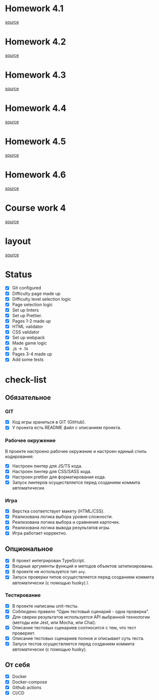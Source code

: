 # Homework 4.1

[source](https://skyengpublic.notion.site/4-1-Git-a049d735e0a6491fa80d86eb43131673)

# Homework 4.2

[source](https://skyengpublic.notion.site/4-2-Code-Review-cf4f3ee047454696a2d4a6263b6dccbe)

# Homework 4.3

[source](https://skyengpublic.notion.site/4-3-Code-Linting-0aa5177cf116428eaff18c5d95de4ce2)

# Homework 4.4

[source](https://skyengpublic.notion.site/4-4-8fbd7178aabd4d15bba54213f7dd98cc)

# Homework 4.5

[source](https://skyengpublic.notion.site/4-5-TypeScript-477061d26f2d493682caa6b2eaf5d9b1)

# Homework 4.6

[source](https://skyengpublic.notion.site/4-6-Unit-5b478ddce8a5497b94084c8e1a8df495)

# Course work 4

[source](https://skyengpublic.notion.site/c094205b885c42dfb27513d0a38b102e)

# layout

[source](https://www.figma.com/file/Xk8ocvZA9NlMmA0szZeI5h/%D0%B1%D0%B0%D0%B7%D0%BE%D0%B2%D1%8B%D0%B9-JS?node-id=4325%3A2)

# Status

-   [x] Git configured
-   [x] Difficulty page made up
-   [x] Difficulty level selection logic
-   [x] Page selection logic
-   [x] Set up linters
-   [x] Set up Prettier.
-   [x] Pages 1-2 made up
-   [x] HTML validator
-   [x] CSS validator
-   [x] Set up webpack
-   [x] Made game logic
-   [x] .js -> .ts
-   [x] Pages 3-4 made up
-   [x] Add some tests

# check-list

## Обязательное

### GIT

-   [x] Код игры храниться в GIT (GitHub).
-   [x] У проекта есть README файл с описанием проекта.

### Рабочее окружение
В проекте настроено рабочее окружение и настроен единый стиль кодирования:

-   [x] Настроен линтер для JS/TS кода.
-   [x] Настроен линтер для CSS/SASS кода.
-   [x] Настроен prettier для форматирования кода.
-   [x] Запуск линтеров осуществляется перед созданием коммита автоматически.

### Игра

-   [x] Верстка соответствует макету (HTML/CSS).
-   [x] Реализована логика выбора уровня сложности.
-   [x] Реализована логика выбора и сравнения карточек.
-   [x] Реализована логика вывода результатов игры.
-   [x] Игра работает корректно.

## Опциональное

-   [x] В проект интегрирован TypeScript.
-   [x] Входные аргументы функций и методов объектов затипизированы.
-   [x] В проекте не используется тип `any`.
-   [x] Запуск проверки типов осуществляется перед созданием коммита автоматически (с помощью husky).\

### Тестирование

-   [x] В проекте написаны unit-тесты.
-   [x] Соблюдено правило “Один тестовый сценарий - одна проверка”.
-   [x] Для сверки результатов используется API выбранной технологии (методы или Jest, или Mocha, или Chai).
-   [x] Описание тестовых сценариев соотносится с тем, что тест проверяет.
-   [x] Описание тестовых сценариев полное и описывает суть теста.
-   [x] Запуск тестов осуществляется перед созданием коммита автоматически (с помощью husky).

## От себя

-   [x] Docker
-   [x] Docker-compose
-   [x] Github actions
-   [x] CI/CD
